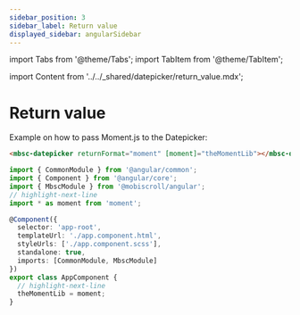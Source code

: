 ```yaml
---
sidebar_position: 3
sidebar_label: Return value
displayed_sidebar: angularSidebar
---
```


import Tabs from '@theme/Tabs';
import TabItem from '@theme/TabItem';

import Content from '../../_shared/datepicker/return_value.mdx';

# Return value

<Content />

Example on how to pass Moment.js to the Datepicker:

<Tabs defaultValue="ts">
<TabItem value="html" label="app.component.html">

```html
<mbsc-datepicker returnFormat="moment" [moment]="theMomentLib"></mbsc-datepicker>
```

</TabItem>
<TabItem value="ts" label="app.component.ts">

```ts
import { CommonModule } from '@angular/common';
import { Component } from '@angular/core';
import { MbscModule } from '@mobiscroll/angular';
// highlight-next-line
import * as moment from 'moment';

@Component({
  selector: 'app-root',
  templateUrl: './app.component.html',
  styleUrls: ['./app.component.scss'],
  standalone: true,
  imports: [CommonModule, MbscModule]
})
export class AppComponent {
  // highlight-next-line
  theMomentLib = moment;
}
```

</TabItem>
</Tabs>